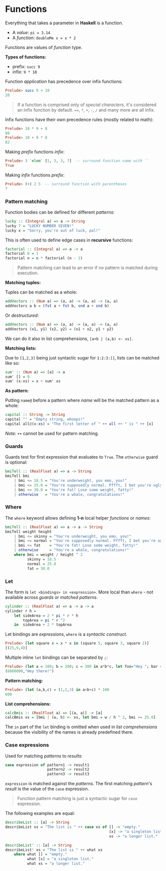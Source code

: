 # Functions

Everything that takes a parameter in **Haskell** is a function.

* A *value*: `pi = 3.14`
* A *function*: `doubleMe x = x * 2`

Functions are values of *function* type.

**Types of functions:**

* prefix: `succ 9`
* infix: `9 * 10`

Function *application* has precedence over infix functions:

```Haskell
Prelude> succ 9 + 10
20
```

> If a function is comprised only of *special characters*, it's considered an infix function by default. `==`, `*`, `+`, `-`, `/` and many more are all infix.

Infix functions have their own precedence rules (mostly related to math):

```Haskell
Prelude> 10 * 9 + 8
98
Prelude> 10 + 9 * 8
82
```

Making *prefix* functions *infix*:

```Haskell
Prelude> 3 `elem` [1, 3, 3, 7]  -- surround function name with ``
True
```

Making *infix* functions *prefix*:

```Haskell
Prelude> (+) 2 5  -- surround function with parentheses
7
```

### Pattern matching

Function bodies can be defined for different *patterns*:

```Haskell
lucky :: (Integral a) => a -> String
lucky 7 = "LUCKY NUMBER SEVEN!"
lucky x = "Sorry, you're out of luck, pal!"
```

This is often used to define edge cases in **recursive** functions:

```Haskell
factorial :: (Integral a) => a -> a
factorial 0 = 1
factorial n = n * factorial (n - 1)
```

> Pattern matching can lead to an error if no pattern is matched during execution.

**Matching tuples:**

Tuples can be matched as a whole:

```Haskell
addVectors :: (Num a) => (a, a) -> (a, a) -> (a, a)
addVectors a b = (fst a + fst b, snd a + snd b)
```

Or *destructured*:

```Haskell
addVectors :: (Num a) => (a, a) -> (a, a) -> (a, a)
addVectors (x1, y1) (x2, y2) = (x1 + x2, y1 + y2)
```

We can do it also in list comprehensions, `[a+b | (a,b) <- xs]`.

**Matching lists:**

Due to `[1,2,3]` being just syntactic sugar for `1:2:3:[]`, lists can be matched like so:

```Haskell
sum' :: (Num a) => [a] -> a  
sum' [] = 0  
sum' (x:xs) = x + sum' xs
```

**As pattern:**

Putting `name@` before a pattern where *name* will be the matched pattern as a whole:

```Haskell
capital :: String -> String
capital "" = "Empty string, whoops!"
capital all@(x:xs) = "The first letter of " ++ all ++ " is " ++ [x]
```

*Note:*
`++` cannot be used for pattern matching.

### Guards

Guards test for first expression that evaluates to `True`. The `otherwise` guard is optional:

```Haskell
bmiTell :: (RealFloat a) => a -> String
bmiTell bmi
    | bmi <= 18.5 = "You're underweight, you emo, you!"
    | bmi <= 25.0 = "You're supposedly normal. Pffft, I bet you're ugly!"
    | bmi <= 30.0 = "You're fat! Lose some weight, fatty!"
    | otherwise   = "You're a whale, congratulations!"
```

### Where

The `where` keyword allows defining **1-n** local helper *functions* or *names*:

```Haskell
bmiTell :: (RealFloat a) => a -> a -> String
bmiTell weight height
    | bmi <= skinny = "You're underweight, you emo, you!"
    | bmi <= normal = "You're supposedly normal. Pffft, I bet you're ugly!"
    | bmi <= fat    = "You're fat! Lose some weight, fatty!"
    | otherwise     = "You're a whale, congratulations!"
    where bmi = weight / height ^ 2
          skinny = 18.5
          normal = 25.0
          fat = 30.0
```

### Let

The form is `let <bindings> in <expression>`. More local than `where` - not available across *guards* or *matched patterns*.

```Haskell
cylinder :: (RealFloat a) => a -> a -> a
cylinder r h =
    let sideArea = 2 * pi * r * h
        topArea = pi * r ^2
    in  sideArea + 2 * topArea
```

Let bindings are *expressions*, `where` is a *syntactic construct*.

```Haskell
Prelude> [let square x = x * x in (square 5, square 3, square 2)]
[(25,9,4)]
```

Multiple inline `let` bindings can be separated by `;`:

```Haskell
Prelude> (let a = 100; b = 200; c = 300 in a*b*c, let foo="Hey "; bar = "there!" in foo ++ bar)
(6000000,"Hey there!")
```

**Pattern matching:**

```Haskell
Prelude> (let (a,b,c) = (1,2,3) in a+b+c) * 100
600
```

**List comprehensions:**

```Haskell
calcBmis :: (RealFloat a) => [(a, a)] -> [a]
calcBmis xs = [bmi | (w, h) <- xs, let bmi = w / h ^ 2, bmi >= 25.0]
```

The `in` part of the `let` binding is omitted when used in *list comprehensions* because the visibility of the names is already predefined there.

### Case expressions

Used for matching *patterns* to *results*:

```Haskell
case expression of pattern1 -> result1
                   pattern2 -> result2
                   pattern3 -> result3
```

`expression` is matched against the *patterns*. The first matching *pattern*'s *result* is the value of the `case` expression.

> Function pattern matching is just a syntactic sugar for `case` expression.

The following examples are equal:

```Haskell
describeList :: [a] -> String
describeList xs = "The list is " ++ case xs of [] -> "empty."
                                               [x] -> "a singleton list."
                                               xs -> "a longer list."

describeList' :: [a] -> String
describeList' xs = "The list is " ++ what xs
    where what [] = "empty."
          what [x] = "a singleton list."
          what xs = "a longer list."
```
